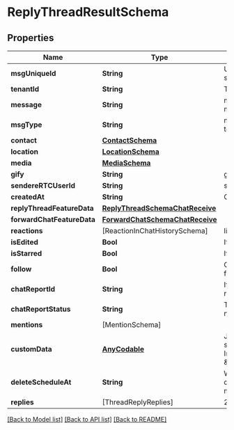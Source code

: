 # ReplyThreadResultSchema

## Properties
Name | Type | Description | Notes
------------ | ------------- | ------------- | -------------
**msgUniqueId** | **String** | Unique identified of chat object generated by server | [optional] 
**tenantId** | **String** | Tenant Id | [optional] 
**message** | **String** | message text. it can be present for any msgType value | [optional] 
**msgType** | **String** | message type. it can be text/image/audio/video/gif/file/contact/location | [optional] 
**contact** | [**ContactSchema**](ContactSchema.md) |  | [optional] 
**location** | [**LocationSchema**](LocationSchema.md) |  | [optional] 
**media** | [**MediaSchema**](MediaSchema.md) |  | [optional] 
**gify** | **String** | gify URL | [optional] 
**sendereRTCUserId** | **String** | sender eRTCUserId | [optional] 
**createdAt** | **String** | Chat object creation epoch time in miliseconds | [optional] 
**replyThreadFeatureData** | [**ReplyThreadSchemaChatReceive**](ReplyThreadSchemaChatReceive.md) |  | [optional] 
**forwardChatFeatureData** | [**ForwardChatSchemaChatReceive**](ForwardChatSchemaChatReceive.md) |  | [optional] 
**reactions** | [ReactionInChatHistorySchema] | list of reactions | [optional] 
**isEdited** | **Bool** | If chat message is starred | [optional] 
**isStarred** | **Bool** | If chat is starred | [optional] 
**follow** | **Bool** | Only present on base message when user is following thread | [optional] 
**chatReportId** | **String** | If message is reported then it will contain chat report id | [optional] 
**chatReportStatus** | **String** | Tell status of chat report, possible values are new,reportConsidered and reportIgnored | [optional] 
**mentions** | [MentionSchema] |  | [optional] 
**customData** | [**AnyCodable**](.md) | JSON object which can be used for customer specific data which is not supported in InAppChat chat model. eg. { \&quot;abc\&quot; : \&quot;def\&quot; } | [optional] 
**deleteScheduleAt** | **String** | When the message will automatically be deleted if it was send when disappearing message option was on | [optional] 
**replies** | [ThreadReplyReplies] | 2 replies | [optional] 

[[Back to Model list]](../README.md#documentation-for-models) [[Back to API list]](../README.md#documentation-for-api-endpoints) [[Back to README]](../README.md)


